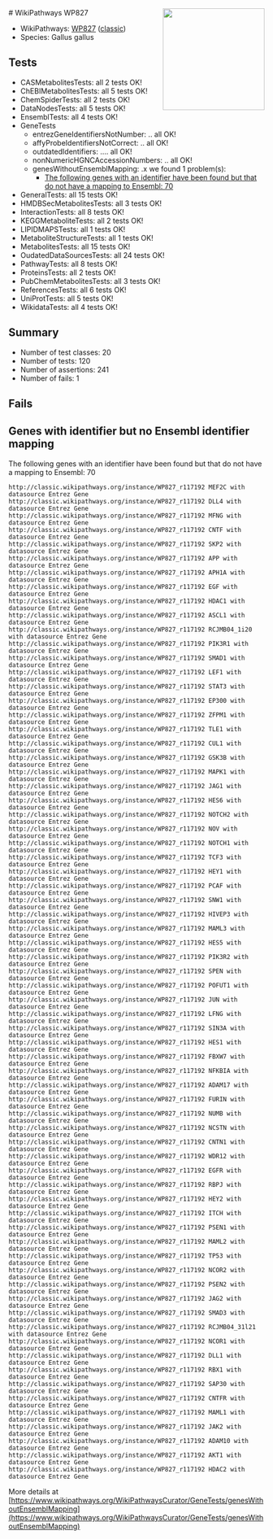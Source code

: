 <img style="float: right; width: 200px" src="https://upload.wikimedia.org/wikipedia/commons/thumb/8/83/Wplogo_with_text_500.png/640px-Wplogo_with_text_500.png" />
# WikiPathways WP827

* WikiPathways: [WP827](https://wikipathways.org/pathways/WP827) ([classic](https://classic.wikipathways.org/instance/WP827))
* Species: Gallus gallus
## Tests
* CASMetabolitesTests: all 2 tests OK!
* ChEBIMetabolitesTests: all 5 tests OK!
* ChemSpiderTests: all 2 tests OK!
* DataNodesTests: all 5 tests OK!
* EnsemblTests: all 4 tests OK!
* GeneTests
    * entrezGeneIdentifiersNotNumber: .. all OK!
    * affyProbeIdentifiersNotCorrect: .. all OK!
    * outdatedIdentifiers: .... all OK!
    * nonNumericHGNCAccessionNumbers: .. all OK!
    * genesWithoutEnsemblMapping: .x we found 1 problem(s):
        * [The following genes with an identifier have been found but that do not have a mapping to Ensembl: 70](#c4e543c7)
* GeneralTests: all 15 tests OK!
* HMDBSecMetabolitesTests: all 3 tests OK!
* InteractionTests: all 8 tests OK!
* KEGGMetaboliteTests: all 2 tests OK!
* LIPIDMAPSTests: all 1 tests OK!
* MetaboliteStructureTests: all 1 tests OK!
* MetabolitesTests: all 15 tests OK!
* OudatedDataSourcesTests: all 24 tests OK!
* PathwayTests: all 8 tests OK!
* ProteinsTests: all 2 tests OK!
* PubChemMetabolitesTests: all 3 tests OK!
* ReferencesTests: all 6 tests OK!
* UniProtTests: all 5 tests OK!
* WikidataTests: all 4 tests OK!


## Summary

* Number of test classes: 20
* Number of tests: 120
* Number of assertions: 241
* Number of fails: 1

## Fails

<a name="c4e543c7" />

## Genes with identifier but no Ensembl identifier mapping

The following genes with an identifier have been found but that do not have a mapping to Ensembl: 70
```
http://classic.wikipathways.org/instance/WP827_r117192 MEF2C with datasource Entrez Gene
http://classic.wikipathways.org/instance/WP827_r117192 DLL4 with datasource Entrez Gene
http://classic.wikipathways.org/instance/WP827_r117192 MFNG with datasource Entrez Gene
http://classic.wikipathways.org/instance/WP827_r117192 CNTF with datasource Entrez Gene
http://classic.wikipathways.org/instance/WP827_r117192 SKP2 with datasource Entrez Gene
http://classic.wikipathways.org/instance/WP827_r117192 APP with datasource Entrez Gene
http://classic.wikipathways.org/instance/WP827_r117192 APH1A with datasource Entrez Gene
http://classic.wikipathways.org/instance/WP827_r117192 EGF with datasource Entrez Gene
http://classic.wikipathways.org/instance/WP827_r117192 HDAC1 with datasource Entrez Gene
http://classic.wikipathways.org/instance/WP827_r117192 ASCL1 with datasource Entrez Gene
http://classic.wikipathways.org/instance/WP827_r117192 RCJMB04_1i20 with datasource Entrez Gene
http://classic.wikipathways.org/instance/WP827_r117192 PIK3R1 with datasource Entrez Gene
http://classic.wikipathways.org/instance/WP827_r117192 SMAD1 with datasource Entrez Gene
http://classic.wikipathways.org/instance/WP827_r117192 LEF1 with datasource Entrez Gene
http://classic.wikipathways.org/instance/WP827_r117192 STAT3 with datasource Entrez Gene
http://classic.wikipathways.org/instance/WP827_r117192 EP300 with datasource Entrez Gene
http://classic.wikipathways.org/instance/WP827_r117192 ZFPM1 with datasource Entrez Gene
http://classic.wikipathways.org/instance/WP827_r117192 TLE1 with datasource Entrez Gene
http://classic.wikipathways.org/instance/WP827_r117192 CUL1 with datasource Entrez Gene
http://classic.wikipathways.org/instance/WP827_r117192 GSK3B with datasource Entrez Gene
http://classic.wikipathways.org/instance/WP827_r117192 MAPK1 with datasource Entrez Gene
http://classic.wikipathways.org/instance/WP827_r117192 JAG1 with datasource Entrez Gene
http://classic.wikipathways.org/instance/WP827_r117192 HES6 with datasource Entrez Gene
http://classic.wikipathways.org/instance/WP827_r117192 NOTCH2 with datasource Entrez Gene
http://classic.wikipathways.org/instance/WP827_r117192 NOV with datasource Entrez Gene
http://classic.wikipathways.org/instance/WP827_r117192 NOTCH1 with datasource Entrez Gene
http://classic.wikipathways.org/instance/WP827_r117192 TCF3 with datasource Entrez Gene
http://classic.wikipathways.org/instance/WP827_r117192 HEY1 with datasource Entrez Gene
http://classic.wikipathways.org/instance/WP827_r117192 PCAF with datasource Entrez Gene
http://classic.wikipathways.org/instance/WP827_r117192 SNW1 with datasource Entrez Gene
http://classic.wikipathways.org/instance/WP827_r117192 HIVEP3 with datasource Entrez Gene
http://classic.wikipathways.org/instance/WP827_r117192 MAML3 with datasource Entrez Gene
http://classic.wikipathways.org/instance/WP827_r117192 HES5 with datasource Entrez Gene
http://classic.wikipathways.org/instance/WP827_r117192 PIK3R2 with datasource Entrez Gene
http://classic.wikipathways.org/instance/WP827_r117192 SPEN with datasource Entrez Gene
http://classic.wikipathways.org/instance/WP827_r117192 POFUT1 with datasource Entrez Gene
http://classic.wikipathways.org/instance/WP827_r117192 JUN with datasource Entrez Gene
http://classic.wikipathways.org/instance/WP827_r117192 LFNG with datasource Entrez Gene
http://classic.wikipathways.org/instance/WP827_r117192 SIN3A with datasource Entrez Gene
http://classic.wikipathways.org/instance/WP827_r117192 HES1 with datasource Entrez Gene
http://classic.wikipathways.org/instance/WP827_r117192 FBXW7 with datasource Entrez Gene
http://classic.wikipathways.org/instance/WP827_r117192 NFKBIA with datasource Entrez Gene
http://classic.wikipathways.org/instance/WP827_r117192 ADAM17 with datasource Entrez Gene
http://classic.wikipathways.org/instance/WP827_r117192 FURIN with datasource Entrez Gene
http://classic.wikipathways.org/instance/WP827_r117192 NUMB with datasource Entrez Gene
http://classic.wikipathways.org/instance/WP827_r117192 NCSTN with datasource Entrez Gene
http://classic.wikipathways.org/instance/WP827_r117192 CNTN1 with datasource Entrez Gene
http://classic.wikipathways.org/instance/WP827_r117192 WDR12 with datasource Entrez Gene
http://classic.wikipathways.org/instance/WP827_r117192 EGFR with datasource Entrez Gene
http://classic.wikipathways.org/instance/WP827_r117192 RBPJ with datasource Entrez Gene
http://classic.wikipathways.org/instance/WP827_r117192 HEY2 with datasource Entrez Gene
http://classic.wikipathways.org/instance/WP827_r117192 ITCH with datasource Entrez Gene
http://classic.wikipathways.org/instance/WP827_r117192 PSEN1 with datasource Entrez Gene
http://classic.wikipathways.org/instance/WP827_r117192 MAML2 with datasource Entrez Gene
http://classic.wikipathways.org/instance/WP827_r117192 TP53 with datasource Entrez Gene
http://classic.wikipathways.org/instance/WP827_r117192 NCOR2 with datasource Entrez Gene
http://classic.wikipathways.org/instance/WP827_r117192 PSEN2 with datasource Entrez Gene
http://classic.wikipathways.org/instance/WP827_r117192 JAG2 with datasource Entrez Gene
http://classic.wikipathways.org/instance/WP827_r117192 SMAD3 with datasource Entrez Gene
http://classic.wikipathways.org/instance/WP827_r117192 RCJMB04_31l21 with datasource Entrez Gene
http://classic.wikipathways.org/instance/WP827_r117192 NCOR1 with datasource Entrez Gene
http://classic.wikipathways.org/instance/WP827_r117192 DLL1 with datasource Entrez Gene
http://classic.wikipathways.org/instance/WP827_r117192 RBX1 with datasource Entrez Gene
http://classic.wikipathways.org/instance/WP827_r117192 SAP30 with datasource Entrez Gene
http://classic.wikipathways.org/instance/WP827_r117192 CNTFR with datasource Entrez Gene
http://classic.wikipathways.org/instance/WP827_r117192 MAML1 with datasource Entrez Gene
http://classic.wikipathways.org/instance/WP827_r117192 JAK2 with datasource Entrez Gene
http://classic.wikipathways.org/instance/WP827_r117192 ADAM10 with datasource Entrez Gene
http://classic.wikipathways.org/instance/WP827_r117192 AKT1 with datasource Entrez Gene
http://classic.wikipathways.org/instance/WP827_r117192 HDAC2 with datasource Entrez Gene
```

More details at [https://www.wikipathways.org/WikiPathwaysCurator/GeneTests/genesWithoutEnsemblMapping](https://www.wikipathways.org/WikiPathwaysCurator/GeneTests/genesWithoutEnsemblMapping)

